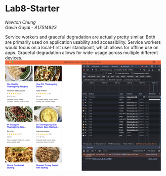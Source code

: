 # Lab8-Starter
*Newton Chung* <br />
*Gavin Guyal - A17514923* <br />

Service workers and graceful degradation are actually pretty similar. Both are primarily used on application usability and accessibility. Service workers would focus on a local-first user standpoint, which allows for offline use on apps. Graceful degradation allows for wide-usage across multiple different devices. 
 ![pwa.png](pwa.png)
